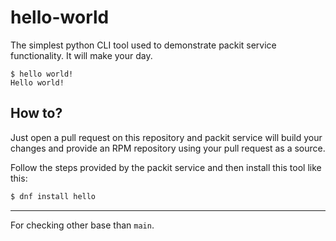# hello-world

The simplest python CLI tool used to demonstrate packit service functionality. It will make your day.

```
$ hello world!
Hello world!
```


## How to?

Just open a pull request on this repository and packit service will build your changes and provide an RPM repository using your pull request as a source.

Follow the steps provided by the packit service and then install this tool like this:
```bash
$ dnf install hello
```

---

For checking other base than `main`.
